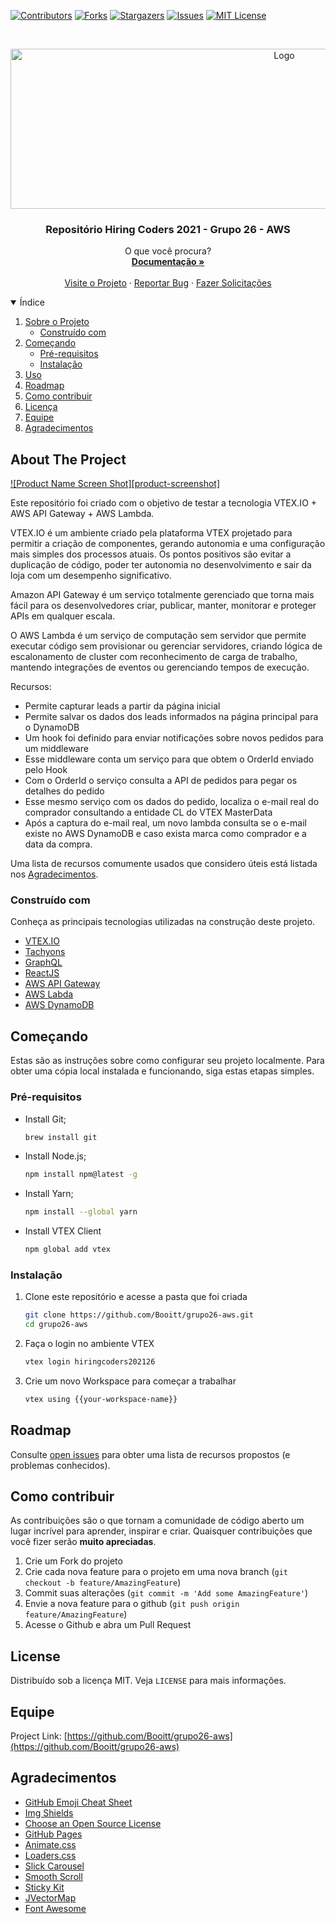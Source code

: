 <!--
*** Thanks for checking out my README file. Created from
*** Booitt/grupo26-aws
-->


<!-- PROJECT SHIELDS -->
<!--
*** I'm using markdown "reference style" links for readability.
*** Reference links are enclosed in brackets [ ] instead of parentheses ( ).
*** See the bottom of this document for the declaration of the reference variables
*** for contributors-url, forks-url, etc. This is an optional, concise syntax you may use.
*** https://www.markdownguide.org/basic-syntax/#reference-style-links
-->
[![Contributors][contributors-shield]][contributors-url]
[![Forks][forks-shield]][forks-url]
[![Stargazers][stars-shield]][stars-url]
[![Issues][issues-shield]][issues-url]
[![MIT License][license-shield]][license-url]



<!-- PROJECT LOGO -->
<br />
<p align="center">
  <a href="https://github.com/Booitt/grupo26-aws">
    <img src="https://www.pngitem.com/pimgs/m/218-2184842_amazon-web-services-academy-hd-png-download.png" alt="Logo" width="860" height="256">
  </a>

  <h3 align="center">Repositório Hiring Coders 2021  - Grupo 26 - AWS</h3>

  <p align="center">
    O que você procura?
    <br />
    <a href="https://github.com/Booitt/grupo26-aws"><strong>Documentação »</strong></a>
    <br />
    <br />
    <a href="https://hiringcoders202126.myvtex.com/">Visite o Projeto</a>
    ·
    <a href="https://github.com/Booitt/grupo26-aws/issues">Reportar Bug</a>
    ·
    <a href="https://github.com/Booitt/grupo26-aws/issues">Fazer Solicitações</a>
  </p>
</p>



<!-- TABLE OF CONTENTS -->
<details open="open">
  <summary>Índice</summary>
  <ol>
    <li>
      <a href="#about-the-project">Sobre o Projeto</a>
      <ul>
        <li><a href="#built-with">Construído com</a></li>
      </ul>
    </li>
    <li>
      <a href="#getting-started">Começando</a>
      <ul>
        <li><a href="#prerequisites">Pré-requisitos</a></li>
        <li><a href="#installation">Instalação</a></li>
      </ul>
    </li>
    <li><a href="#usage">Uso</a></li>
    <li><a href="#roadmap">Roadmap</a></li>
    <li><a href="#contributing">Como contribuir</a></li>
    <li><a href="#license">Licença</a></li>
    <li><a href="#contact">Equipe</a></li>
    <li><a href="#acknowledgements">Agradecimentos</a></li>
  </ol>
</details>



<!-- ABOUT THE PROJECT -->
## About The Project

[![Product Name Screen Shot][product-screenshot]](https://hiringcoders202126.myvtex.com/)

Este repositório foi criado com o objetivo de testar a tecnologia VTEX.IO + AWS API Gateway + AWS Lambda.

VTEX.IO é um ambiente criado pela plataforma VTEX projetado para permitir a criação de componentes, gerando autonomia e uma configuração mais simples dos processos atuais. Os pontos positivos são evitar a duplicação de código, poder ter autonomia no desenvolvimento e sair da loja com um desempenho significativo.

Amazon API Gateway é um serviço totalmente gerenciado que torna mais fácil para os desenvolvedores criar, publicar, manter, monitorar e proteger APIs em qualquer escala.

O AWS Lambda é um serviço de computação sem servidor que permite executar código sem provisionar ou gerenciar servidores, criando lógica de escalonamento de cluster com reconhecimento de carga de trabalho, mantendo integrações de eventos ou gerenciando tempos de execução.


Recursos:

* Permite capturar leads a partir da página inicial
* Permite salvar os dados dos leads informados na página principal para o DynamoDB
* Um hook foi definido para enviar notificações sobre novos pedidos para um middleware 
* Esse middleware conta um serviço para que obtem o OrderId enviado pelo Hook
* Com o OrderId o serviço consulta a API de pedidos para pegar os detalhes do pedido
* Esse mesmo serviço com os dados do pedido, localiza o e-mail real do comprador consultando a entidade CL do VTEX MasterData
* Após a captura do e-mail real, um novo lambda consulta se o e-mail existe no AWS DynamoDB e caso exista marca como comprador e a data da compra.

Uma lista de recursos comumente usados que considero úteis está listada nos <a href="#acknowledgements">Agradecimentos</a>.

### Construído com

Conheça as principais tecnologias utilizadas na construção deste projeto. 

* [VTEX.IO](https://vtex.io/)
* [Tachyons](https://tachyons.io/)
* [GraphQL](https://graphql.org/)
* [ReactJS](https://reactjs.org/)
* [AWS API Gateway](https://aws.amazon.com/pt/api-gateway/)
* [AWS Labda](https://aws.amazon.com/pt/api-gateway/)
* [AWS DynamoDB](https://aws.amazon.com/pt/dynamodb/)




<!-- GETTING STARTED -->
## Começando

Estas são as instruções sobre como configurar seu projeto localmente.
Para obter uma cópia local instalada e funcionando, siga estas etapas simples.

### Pré-requisitos

* Install Git;
  ```sh
  brew install git
  ```
  
* Install Node.js;
  ```sh
  npm install npm@latest -g
  ```
  
* Install Yarn;
  ```sh
  npm install --global yarn
  ```
  

* Install VTEX Client
  ```sh
  npm global add vtex
  ```



### Instalação

1. Clone este repositório e acesse a pasta que foi criada
   ```sh
   git clone https://github.com/Booitt/grupo26-aws.git
   cd grupo26-aws
   ```
2. Faça o login no ambiente VTEX
   ```sh
   vtex login hiringcoders202126
   ```
3. Crie um novo Workspace para começar a trabalhar
   ```sh
   vtex using {{your-workspace-name}}
   ```


<!-- ROADMAP -->
## Roadmap

Consulte [open issues](https://github.com/Booitt/grupo26-aws/issues) para obter uma lista de recursos propostos (e problemas conhecidos).



<!-- CONTRIBUTING -->
## Como contribuir

As contribuições são o que tornam a comunidade de código aberto um lugar incrível para aprender, inspirar e criar. Quaisquer contribuições que você fizer serão **muito apreciadas**.


1. Crie um Fork do projeto
2. Crie cada nova feature para o projeto em uma nova branch (`git checkout -b feature/AmazingFeature`)
3. Commit suas alterações (`git commit -m 'Add some AmazingFeature'`)
4. Envie a nova feature para o github (`git push origin feature/AmazingFeature`)
5. Acesse o Github e abra um Pull Request



<!-- LICENSE -->
## License

Distribuído sob a licença MIT. Veja `LICENSE` para mais informações.


<!-- CONTACT -->
## Equipe

Project Link: [https://github.com/Booitt/grupo26-aws](https://github.com/Booitt/grupo26-aws)




<!-- ACKNOWLEDGEMENTS -->
## Agradecimentos
* [GitHub Emoji Cheat Sheet](https://www.webpagefx.com/tools/emoji-cheat-sheet)
* [Img Shields](https://shields.io)
* [Choose an Open Source License](https://choosealicense.com)
* [GitHub Pages](https://pages.github.com)
* [Animate.css](https://daneden.github.io/animate.css)
* [Loaders.css](https://connoratherton.com/loaders)
* [Slick Carousel](https://kenwheeler.github.io/slick)
* [Smooth Scroll](https://github.com/cferdinandi/smooth-scroll)
* [Sticky Kit](http://leafo.net/sticky-kit)
* [JVectorMap](http://jvectormap.com)
* [Font Awesome](https://fontawesome.com)





<!-- MARKDOWN LINKS & IMAGES -->
<!-- https://www.markdownguide.org/basic-syntax/#reference-style-links -->
[contributors-shield]: https://img.shields.io/github/contributors/Booitt/grupo26-aws.svg?style=for-the-badge
[contributors-url]: https://github.com/Booitt/grupo26-aws/graphs/contributors
[forks-shield]: https://img.shields.io/github/forks/Booitt/grupo26-aws.svg?style=for-the-badge
[forks-url]: https://github.com/Booitt/grupo26-aws/network/members
[stars-shield]: https://img.shields.io/github/stars/Booitt/grupo26-aws.svg?style=for-the-badge
[stars-url]: https://github.com/Booitt/grupo26-aws/stargazers
[issues-shield]: https://img.shields.io/github/issues/Booitt/grupo26-aws.svg?style=for-the-badge
[issues-url]: https://github.com/Booitt/grupo26-aws.svg/issues
[license-shield]: https://img.shields.io/github/license/Booitt/grupo26-aws.svg?style=for-the-badge
[license-url]: https://github.com/Booitt/grupo26-aws/blob/master/LICENSE.txt
[linkedin-shield]: https://img.shields.io/badge/-LinkedIn-black.svg?style=for-the-badge&logo=linkedin&colorB=555
